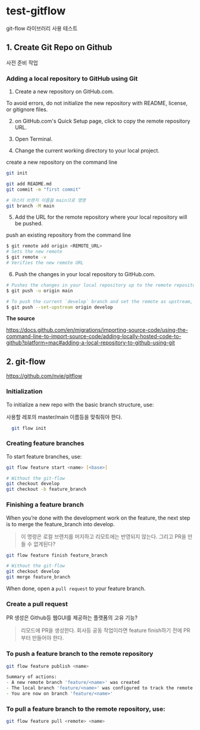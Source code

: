 test-gitflow
============

git-flow 라이브러리 사용 테스트

## 1. Create Git Repo on Github

사전 준비 작업

### Adding a local repository to GitHub using Git

1. Create a new repository on GitHub.com. 

To avoid errors, do not initialize the new repository with README, license, or gitignore files. 

2. on GitHub.com's Quick Setup page, click  to copy the remote repository URL.

3. Open Terminal.

4. Change the current working directory to your local project.

create a new repository on the command line

```zsh
git init

git add README.md
git commit -m "first commit"

# 마스터 브랜치 이름을 main으로 명명
git branch -M main
```

5. Add the URL for the remote repository where your local repository will be pushed.

push an existing repository from the command line

```zsh
$ git remote add origin <REMOTE_URL>
# Sets the new remote
$ git remote -v
# Verifies the new remote URL
```

6. Push the changes in your local repository to GitHub.com.

```zsh
# Pushes the changes in your local repository up to the remote repository you specified as the origin
$ git push -u origin main

# To push the current `develop` branch and set the remote as upstream, use
$ git push --set-upstream origin develop
```

**The source**

https://docs.github.com/en/migrations/importing-source-code/using-the-command-line-to-import-source-code/adding-locally-hosted-code-to-github?platform=mac#adding-a-local-repository-to-github-using-git


## 2. git-flow

https://github.com/nvie/gitflow

### Initialization

To initialize a new repo with the basic branch structure, use:

사용할 레포의 master/main 이름등을 맞춰줘야 한다.

```zsh
  git flow init
```

### Creating feature branches

To start feature branches, use:

```zsh
git flow feature start <name> [<base>]

# Without the git-flow
git checkout develop
git checkout -b feature_branch
```

### Finishing a feature branch

When you’re done with the development work on the feature, the next step is to merge the feature_branch into develop.

> 이 명령은 로컬 브랜치를 머지하고 리모트에는 반영되지 않는다. 그리고 PR을 만들 수 없게된다?

```zsh
git flow feature finish feature_branch

# Without the git-flow
git checkout develop
git merge feature_branch
```

When done, open a `pull request` to your feature branch.

### Create a pull request

PR 생성은 Github등 웹GUI를 제공하는 플랫폼의 고유 기능?

> 리모드에 PR을 생성한다.
> 회사등 공동 작업이라면 feature finish하기 전에 PR부터 만들어야 한다.

### To push a feature branch to the remote repository

```zsh
git flow feature publish <name>

Summary of actions:
- A new remote branch 'feature/<name>' was created
- The local branch 'feature/<name>' was configured to track the remote branch
- You are now on branch 'feature/<name>'
```

### To pull a feature branch to the remote repository, use:

```zsh
git flow feature pull <remote> <name>
```
